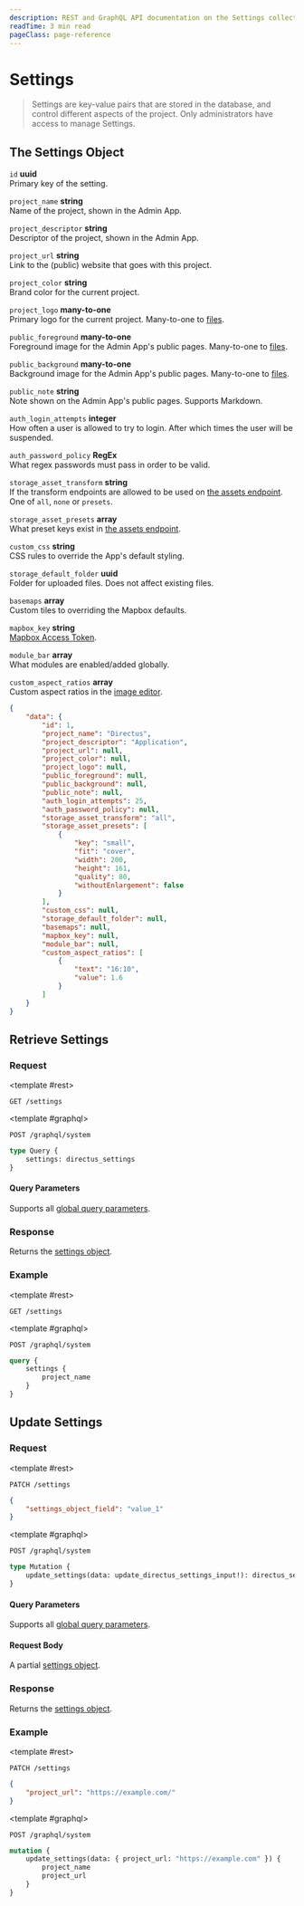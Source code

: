 ```yaml
---
description: REST and GraphQL API documentation on the Settings collection in Directus.
readTime: 3 min read
pageClass: page-reference
---
```


# Settings

> Settings are key-value pairs that are stored in the database, and control different aspects of the project. Only
> administrators have access to manage Settings.


## The Settings Object

`id` **uuid**\
Primary key of the setting.

`project_name` **string**\
Name of the project, shown in the Admin App.

`project_descriptor` **string**\
Descriptor of the project, shown in the Admin App.

`project_url` **string**\
Link to the (public) website that goes with this project.

`project_color` **string**\
Brand color for the current project.

`project_logo` **many-to-one**\
Primary logo for the current project. Many-to-one to [files](/reference/files).

`public_foreground` **many-to-one**\
Foreground image for the Admin App's public pages. Many-to-one to [files](/reference/files).

`public_background` **many-to-one**\
Background image for the Admin App's public pages. Many-to-one to [files](/reference/files).

`public_note` **string**\
Note shown on the Admin App's public pages. Supports Markdown.

`auth_login_attempts` **integer**\
How often a user is allowed to try to login. After which times the user will be suspended.

`auth_password_policy` **RegEx**\
What regex passwords must pass in order to be valid.

`storage_asset_transform` **string**\
If the transform endpoints are allowed to be used on [the assets endpoint](/reference/files#requesting-a-thumbnail). One
of `all`, `none` or `presets`.

`storage_asset_presets` **array**\
What preset keys exist in [the assets endpoint](/reference/files#requesting-a-thumbnail).

`custom_css` **string**\
CSS rules to override the App's default styling.

`storage_default_folder` **uuid**\
Folder for uploaded files. Does not affect existing files.

`basemaps` **array**\
Custom tiles to overriding the Mapbox defaults.

`mapbox_key` **string**\
[Mapbox Access Token](https://docs.mapbox.com/help/glossary/access-token).

`module_bar` **array**\
What modules are enabled/added globally.

`custom_aspect_ratios` **array**\
Custom aspect ratios in the [image editor](/user-guide/file-library/files#edit-an-image).

```json
{
	"data": {
		"id": 1,
		"project_name": "Directus",
		"project_descriptor": "Application",
		"project_url": null,
		"project_color": null,
		"project_logo": null,
		"public_foreground": null,
		"public_background": null,
		"public_note": null,
		"auth_login_attempts": 25,
		"auth_password_policy": null,
		"storage_asset_transform": "all",
		"storage_asset_presets": [
			{
				"key": "small",
				"fit": "cover",
				"width": 200,
				"height": 161,
				"quality": 80,
				"withoutEnlargement": false
			}
		],
		"custom_css": null,
		"storage_default_folder": null,
		"basemaps": null,
		"mapbox_key": null,
		"module_bar": null,
		"custom_aspect_ratios": [
			{
				"text": "16:10",
				"value": 1.6
			}
		]
	}
}
```


## Retrieve Settings

### Request

<SnippetToggler :choices="['REST', 'GraphQL', 'SDK']" label="API">

<template #rest>

`GET /settings`
</template>

<template #graphql>

`POST /graphql/system`
```graphql
type Query {
	settings: directus_settings
}
```
</template>
</SnippetToggler>

#### Query Parameters

Supports all [global query parameters](/reference/query).

### Response

Returns the [settings object](#the-settings-object).

### Example

<SnippetToggler :choices="['REST', 'GraphQL', 'SDK']" label="API">

<template #rest>

`GET /settings`
</template>

<template #graphql>

`POST /graphql/system`
```graphql
query {
	settings {
		project_name
	}
}
```
</template>
</SnippetToggler>


## Update Settings

### Request

<SnippetToggler :choices="['REST', 'GraphQL', 'SDK']" label="API">

<template #rest>

`PATCH /settings`
```json
{
	"settings_object_field": "value_1"
}
```
</template>

<template #graphql>

`POST /graphql/system`
```graphql
type Mutation {
	update_settings(data: update_directus_settings_input!): directus_settings
}
```
</template>
</SnippetToggler>

#### Query Parameters

Supports all [global query parameters](/reference/query).

#### Request Body

A partial [settings object](#the-settings-object).

### Response

Returns the [settings object](#the-setting-object).

### Example

<SnippetToggler :choices="['REST', 'GraphQL', 'SDK']" label="API">

<template #rest>

`PATCH /settings`
```json
{
	"project_url": "https://example.com/"
}
```
</template>

<template #graphql>

`POST /graphql/system`
```graphql
mutation {
	update_settings(data: { project_url: "https://example.com" }) {
		project_name
		project_url
	}
}
```
</template>
</SnippetToggler>